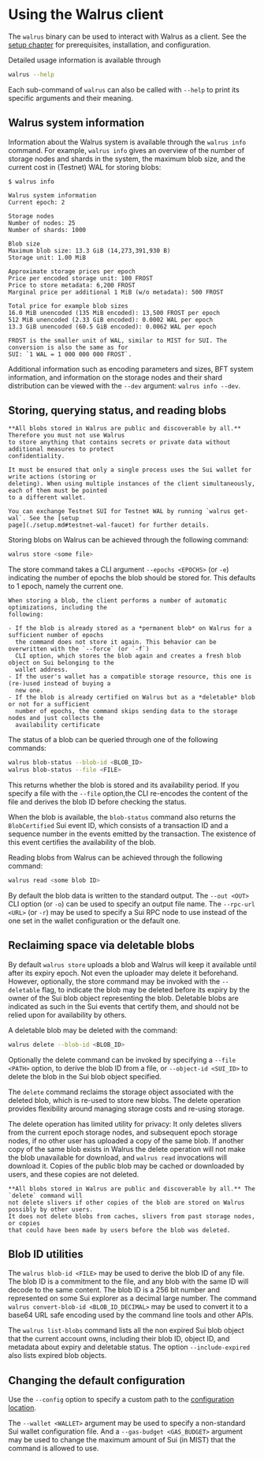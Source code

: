 # Using the Walrus client

The `walrus` binary can be used to interact with Walrus as a client. See the [setup
chapter](./setup.md) for prerequisites, installation, and configuration.

Detailed usage information is available through

```sh
walrus --help
```

Each sub-command of `walrus` can also be called with `--help` to print its specific arguments and
their meaning.

## Walrus system information

Information about the Walrus system is available through the `walrus info` command. For example,
`walrus info` gives an overview of the number of storage nodes and shards in the system, the maximum
blob size, and the current cost in (Testnet) WAL for storing blobs:

```console
$ walrus info

Walrus system information
Current epoch: 2

Storage nodes
Number of nodes: 25
Number of shards: 1000

Blob size
Maximum blob size: 13.3 GiB (14,273,391,930 B)
Storage unit: 1.00 MiB

Approximate storage prices per epoch
Price per encoded storage unit: 100 FROST
Price to store metadata: 6,200 FROST
Marginal price per additional 1 MiB (w/o metadata): 500 FROST

Total price for example blob sizes
16.0 MiB unencoded (135 MiB encoded): 13,500 FROST per epoch
512 MiB unencoded (2.33 GiB encoded): 0.0002 WAL per epoch
13.3 GiB unencoded (60.5 GiB encoded): 0.0062 WAL per epoch
```

```admonish tip title="FROST and WAL"
FROST is the smaller unit of WAL, similar to MIST for SUI. The conversion is also the same as for
SUI: `1 WAL = 1 000 000 000 FROST`.
```

Additional information such as encoding parameters and sizes, BFT system information, and
information on the storage nodes and their shard distribution can be viewed with the `--dev`
argument: `walrus info --dev`.

## Storing, querying status, and reading blobs

```admonish danger title="Public access"
**All blobs stored in Walrus are public and discoverable by all.** Therefore you must not use Walrus
to store anything that contains secrets or private data without additional measures to protect
confidentiality.
```

```admonish warning
It must be ensured that only a single process uses the Sui wallet for write actions (storing or
deleting). When using multiple instances of the client simultaneously, each of them must be pointed
to a different wallet.
```

```admonish tip title="Obtaining Testnet WAL"
You can exchange Testnet SUI for Testnet WAL by running `walrus get-wal`. See the [setup
page](./setup.md#testnet-wal-faucet) for further details.
```

Storing blobs on Walrus can be achieved through the following command:

```sh
walrus store <some file>
```

The store command takes a CLI argument `--epochs <EPOCHS>` (or `-e`) indicating the number of
epochs the blob should be stored for. This defaults to 1 epoch, namely the current one.

```admonish tip title="Automatic optimizations"
When storing a blob, the client performs a number of automatic optimizations, including the
following:

- If the blob is already stored as a *permanent blob* on Walrus for a sufficient number of epochs
  the command does not store it again. This behavior can be overwritten with the `--force` (or `-f`)
  CLI option, which stores the blob again and creates a fresh blob object on Sui belonging to the
  wallet address.
- If the user's wallet has a compatible storage resource, this one is (re-)used instead of buying a
  new one.
- If the blob is already certified on Walrus but as a *deletable* blob or not for a sufficient
  number of epochs, the command skips sending data to the storage nodes and just collects the
  availability certificate
```

The status of a blob can be queried through one of the following commands:

```sh
walrus blob-status --blob-id <BLOB_ID>
walrus blob-status --file <FILE>
```

This returns whether the blob is stored and its availability period. If you specify a file with the
`--file` option,the CLI re-encodes the content of the file and derives the blob ID before checking
the status.

When the blob is available, the `blob-status` command also returns the `BlobCertified` Sui event ID,
which consists of a transaction ID and a sequence number in the events emitted by the transaction.
The existence of this event certifies the availability of the blob.

Reading blobs from Walrus can be achieved through the following command:

```sh
walrus read <some blob ID>
```

By default the blob data is written to the standard output. The `--out <OUT>` CLI option (or `-o`)
can be used to specify an output file name. The `--rpc-url <URL>` (or `-r`) may be used to specify
a Sui RPC node to use instead of the one set in the wallet configuration or the default one.

## Reclaiming space via deletable blobs

By default `walrus store` uploads a blob and Walrus will keep it available until after its expiry
epoch. Not even the uploader may delete it beforehand. However, optionally, the store command
may be invoked with the `--deletable` flag, to indicate the blob may be deleted before its expiry
by the owner of the Sui blob object representing the blob. Deletable blobs are indicated as such
in the Sui events that certify them, and should not be relied upon for availability by others.

A deletable blob may be deleted with the command:

```sh
walrus delete --blob-id <BLOB_ID>
```

Optionally the delete command can be invoked by specifying a `--file <PATH>` option, to derive the
blob ID from a file, or `--object-id <SUI_ID>` to delete the blob in the Sui blob object specified.

The `delete` command reclaims the storage object associated with the deleted blob, which is
re-used to store new blobs. The delete operation provides
flexibility around managing storage costs and re-using storage.

The delete operation has limited utility for privacy: It only deletes slivers from the current
epoch storage nodes, and subsequent epoch storage nodes, if no other user has uploaded a copy of
the same blob. If another copy of the same blob exists in Walrus the delete operation will not
make the blob unavailable for download, and `walrus read` invocations will download it. Copies of
the public blob may be cached or downloaded by users, and these copies are not deleted.

```admonish danger title="Delete reclaims space only"
**All blobs stored in Walrus are public and discoverable by all.** The `delete` command will
not delete slivers if other copies of the blob are stored on Walrus possibly by other users.
It does not delete blobs from caches, slivers from past storage nodes, or copies
that could have been made by users before the blob was deleted.
```

## Blob ID utilities

The `walrus blob-id <FILE>` may be used to derive the blob ID of any file. The blob ID is a
commitment to the file, and any blob with the same ID will decode to the same content. The blob
ID is a 256 bit number and represented on some Sui explorer as a decimal large number. The
command `walrus convert-blob-id <BLOB_ID_DECIMAL>` may be used to convert it to a base64 URL safe
encoding used by the command line tools and other APIs.

The `walrus list-blobs` command lists all the non expired Sui blob object that the current account
owns, including their blob ID, object ID, and metadata about expiry and deletable status.
The option `--include-expired` also lists expired blob objects.

## Changing the default configuration

Use the `--config` option to specify a custom path to the
[configuration location](../usage/setup.md#configuration).

The `--wallet <WALLET>` argument may be used to specify a non-standard Sui wallet configuration
file. And a `--gas-budget <GAS_BUDGET>` argument may be used to change the maximum amount of Sui (in
MIST) that the command is allowed to use.
